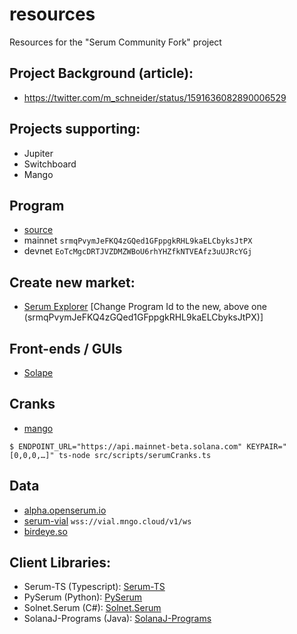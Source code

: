# resources

Resources for the "Serum Community Fork" project

## Project Background (article):

- https://twitter.com/m_schneider/status/1591636082890006529

## Projects supporting:

- Jupiter
- Switchboard
- Mango

## Program

- [source](https://github.com/blockworks-foundation/serum-dex)
- mainnet `srmqPvymJeFKQ4zGQed1GFppgkRHL9kaELCbyksJtPX`
- devnet `EoTcMgcDRTJVZDMZWBoU6rhYHZfkNTVEAfz3uUJRcYGj`

## Create new market:

- [Serum Explorer](https://serumexplorer.xyz) [Change Program Id to the new,
  above one (srmqPvymJeFKQ4zGQed1GFppgkRHL9kaELCbyksJtPX)]

## Front-ends / GUIs

- [Solape](https://dex.solape.io/#/market/8BnEgHoWFysVcuFFX7QztDmzuH8r5ZFvyP3sYwn1XTh6)

## Cranks

- [mango](https://github.com/blockworks-foundation/mango-client-v3)

```
$ ENDPOINT_URL="https://api.mainnet-beta.solana.com" KEYPAIR="[0,0,0,…]" ts-node src/scripts/serumCranks.ts
```

## Data

- [alpha.openserum.io](https://alpha.openserum.io)
- [serum-vial](https://github.com/tardis-dev/serum-vial)
  `wss://vial.mngo.cloud/v1/ws`
- [birdeye.so](https://birdeye.so)

## Client Libraries:

- Serum-TS (Typescript): [Serum-TS](https://github.com/project-serum/serum-ts)
- PySerum (Python): [PySerum](https://github.com/serum-community/pyserum)
- Solnet.Serum (C#): [Solnet.Serum](https://github.com/bmresearch/Solnet.Serum)
- SolanaJ-Programs (Java):
  [SolanaJ-Programs](https://github.com/skynetcap/solanaj-programs/tree/master/serum)
